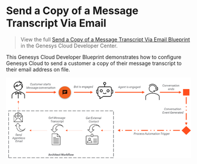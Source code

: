 # Send a Copy of a Message Transcript Via Email

> View the full [Send a Copy of a Message Transcript Via Email Blueprint](https://developer.mypurecloud.com/blueprints/send-message-transcript-by-email/ "Goes to the Send a Copy of a Message Transcript Via Email Blueprint") in the Genesys Cloud Developer Center.

This Genesys Cloud Developer Blueprint demonstrates how to configure Genesys Cloud to send a customer a copy of their message transcript to their email address on file.

![Overview](blueprint/images/overview.png "Overview")

